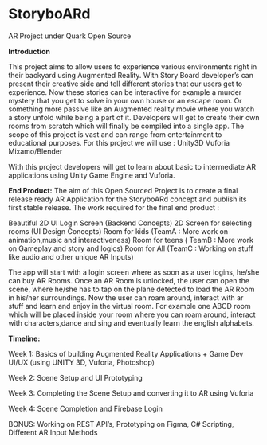 # StoryboARd
AR Project under Quark Open Source

**Introduction**

This project aims to allow users to experience various environments right in their backyard using Augmented Reality. With Story Board developer’s can present their creative side and tell different stories that our users get to experience. Now these stories can be interactive for example a murder mystery that you get to solve in your own house or an escape room. Or something more passive like an Augmented reality movie where you watch a story unfold while being a part of it. 
Developers will get to create their own rooms from scratch which will finally be compiled into a single app. The scope of this project is vast and can range from entertainment to educational purposes. 
For this project we will use :
Unity3D
Vuforia
Mixamo/Blender

With this project developers will get to learn about basic to intermediate AR applications using Unity Game Engine and Vuforia. 




**End Product:**
 The aim of this Open Sourced Project is to create a final release ready AR Application for the StoryboARd concept and publish its first stable release. The work required for the final end product :

Beautiful 2D UI Login Screen (Backend Concepts)
2D Screen for selecting rooms (UI Design Concepts)
Room for kids (TeamA : More work on animation,music and interactiveness)
Room for teens ( TeamB : More work on Gameplay and story and logics)
Room for All (TeamC : Working on stuff like audio and other unique AR Inputs)



The app will start with a login screen where as soon as a user logins, he/she can buy AR Rooms. Once an AR Room is unlocked, the user can open the scene, where he/she has to tap on the plane detected to load the AR Room in his/her surroundings. Now the user can roam around, interact with ar stuff and learn and enjoy in the virtual room.
For example one ABCD room which will be placed inside your room where you can roam around, interact with characters,dance and sing and eventually learn the english alphabets.



**Timeline:**

Week 1:  Basics of building Augmented Reality Applications + Game Dev UI/UX 
(using UNITY 3D, Vuforia, Photoshop)

Week 2: Scene Setup and UI Prototyping  

Week 3: Completing the Scene Setup and converting it to AR using Vuforia

Week 4: Scene Completion and Firebase Login


BONUS: Working on REST API’s, Prototyping on Figma, C# Scripting, Different AR Input Methods
